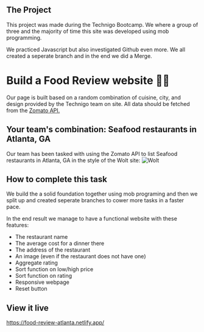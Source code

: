 ## The Project

This project was made during the Technigo Bootcamp. 
We where a group of three and the majority of time this site was 
developed using mob programming. 

We practiced Javascript but also investigated Github even more. 
We all created a seperate branch and in the end we did a Merge.

# Build a Food Review website 🌮🥑

Our page is built based on a random combination of cuisine, city, and design provided by the Technigo team on site. All data should be fetched from the [Zomato API.](https://developers.zomato.com/)  

## Your team's combination: Seafood restaurants in Atlanta, GA

Our team has been tasked with using the Zomato API to list Seafood restaurants in Atlanta, GA in the style of the Wolt site:
![Wolt](https://camo.githubusercontent.com/f7553b7451b913bfeb3b3d3217eb4247b8d5bc1d/68747470733a2f2f692e696d6775722e636f6d2f4d6c4e4a4959442e706e67)

## How to complete this task


We build the a solid foundation together using mob programing and then we split up and created seperate branches to cower more tasks in a faster pace. 

In the end result we manage to have a functional website with these features: 

* The restaurant name
* The average cost for a dinner there
* The address of the restaurant
* An image (even if the restaurant does not have one)
* Aggregate rating 
* Sort function on low/high price
* Sort function on rating 
* Responsive webpage 
* Reset button


## View it live 
https://food-review-atlanta.netlify.app/
